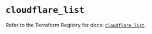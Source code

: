 # `cloudflare_list`

Refer to the Terraform Registry for docs: [`cloudflare_list`](https://registry.terraform.io/providers/cloudflare/cloudflare/4.45.0/docs/resources/list).
